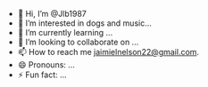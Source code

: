 - 👋 Hi, I’m @Jlb1987
- 👀 I’m interested in dogs and music...
- 🌱 I’m currently learning ...
- 💞️ I’m looking to collaborate on ...
- 📫 How to reach me jaimielnelson22@gmail.com.
- 😄 Pronouns: ...
- ⚡ Fun fact: ...

<!---
Jlb1987/Jlb1987 is a ✨ special ✨ repository because its `README.md` (this file) appears on your GitHub profile.
You can click the Preview link to take a look at your changes.
--->
